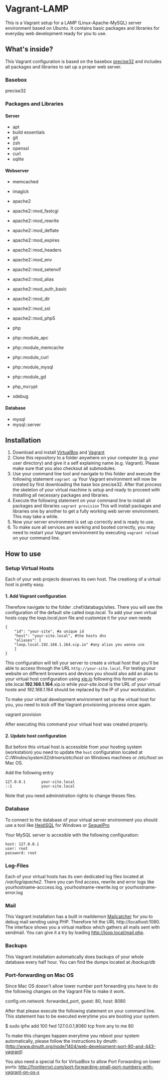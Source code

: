 Vagrant-LAMP
============

This is a Vagrant setup for a LAMP (Linux-Apache-MySQL) server environment based on Ubuntu. It contains basic packages and libraries for everyday web development ready for you to use.

## What's inside?

This Vagrant configuration is based on the basebox [precise32](https://vagrantcloud.com/ubuntu/boxes/precise32) and includes all packages and libraries to set up a proper web server.

### Basebox
precise32

### Packages and Libraries

#### Server
* apt
* build essentials
* git
* zsh
* openssl
* curl
* sqlite

#### Webserver

* memcached
* imagick

* apache2
* apache2::mod_fastcgi
* apache2::mod_rewrite
* apache2::mod_deflate
* apache2::mod_expires
* apache2::mod_headers
* apache2::mod_env
* apache2::mod_setenvif
* apache2::mod_alias
* apache2::mod_auth_basic
* apache2::mod_dir
* apache2::mod_ssl
* apache2::mod_php5


* php
* php::module_apc
* php::module_memcache
* php::module_curl
* php::module_mysql
* php::module_gd

* php_mcrypt

* xdebug


#### Database

* mysql
* mysql::server

## Installation

1. Download and install [VirtualBox](https://www.virtualbox.org/)  and [Vagrant](http://www.vagrantup.com/)
2. Clone this repository to a folder anywhere on your computer (e.g. your user directory) and give it a self explaining name (e.g. Vagrant). Please make sure that you also checkout all submodules.
3. Use your command line tool and navigate to this folder and execute the following statement
``vagrant up``
Your Vagrant environment will now be created by first downloading the base box precise32. After that process the skeleton of your virtual machine is setup and ready to proceed with installing all necessary packages and libraries.
5. Execute the following statement on your command line to install all packages and libraries
``vagrant provision``
This will install packages and libraries one by another to get a fully working web server environment. This may take a while.
6. Now your server environment is set up correctly and is ready to use.
7. To make sure all services are working and booted correctly, you may need to restart your Vagrant environment by executing ``vagrant reload`` on your command line.

## How to use

### Setup Virtual Hosts
Each of your web projects deserves its own host. The creationg of a virtual host is pretty easy.

#### 1. Add Vagrant configuration

Therefore navigate to the folder .chef/databags/sites. There you will see the configuration of the default site called *loop.local*. To add your own virtual hosts copy the *loop.local.json* file and customize it for your own needs

    {
        "id": "your-site", #a unique id
        "host": "your-site.local", #the hosts dns
        "aliases": [
        "loop.local.192.168.1.164.xip.io" #any alias you wanna use
        ]
    }

This configuration will tell your server to create a virtual host that you'll be able to access through the URL `http://your-site.local`. For testing your website on different browsers and devices you should also add an alias to your virtual host configuration using [xip.io](http://xip.io) following this format your-site.local.**192.168.1.164**.xip.io while *your-site.local* is the URL of your virtual hoste and *192.168.1.164* should be replaced by the IP of your workstation.

To make your virtual development environment set up the virtual host for you, you need to kick off the Vagrant provisioning process once again.

vagrant provision

After executing this command your virtual host was created properly.

#### 2. Update host configuration

But before this virtual host is accessible from your hosting system (workstation) you need to update the `host` configuration located at *C:/Windos/system32/drivers/etc/host* on Windows machines or */etc/host* on Mac OS.

Add the following entry

    127.0.0.1		your-site.local
    ::1             your-site.local

Note that you need administration rights to change theses files.

### Database

To connect to the database of your virtual server environment you should use a tool like [HeidiSQL](http://www.heidisql.com/) for Windows or [SequelPro](http://www.sequelpro.com/)

Your MySQL server is accesible with the following configuration:


    host: 127.0.0.1
    user: root
    password: root


### Log-Files

Each of your virtual hosts has its own dedicated log files located at */var/log/apache2*. There you can find access, rewrite and error logs like yourhostname-acccess.log, yourhostname-rewrite.log or yourhostname-error.log

### Mail

This Vagrant installation has a built in maildemon [Mailcatcher](http://mailcatcher.me/) for you to debug mail sending using PHP. Therefore hit the URL http://localhost:1080. The interface shows you a virtual mailbox which gathers all mails sent with sendmail. You can give it a try by loading http://loop.local/mail.php.

### Backups

This Vagrant installation automatically does backups of your whole database every half hour. You can find the dumps located at */backup/db*


### Port-forwarding on Mac OS

Since Mac OS doesn't allow lower number port forwarding you have to do the following changes on the Vagrant File to make it work.

config.vm.network :forwarded_port, guest: 80, host: 8080


After that please execute the following statement on your command line.
This statement has to be executed everytime you are booting your system.

$ sudo ipfw add 100 fwd 127.0.0.1,8080 tcp from any to me 80


To make this changes happen everytime you reboot your system automatically, please follow the instructions by dmuth:
(http://www.dmuth.org/node/1404/web-development-port-80-and-443-vagrant)

You also need a special fix for VirtualBox to allow Port Forwarding on lower ports:
http://frontiernxt.com/port-forwarding-small-port-numbers-with-vagrant-on-os-x
